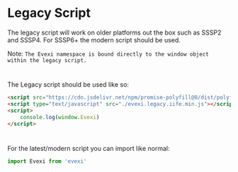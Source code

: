 # Legacy Script

The legacy script will work on older platforms out the box such as SSSP2 and SSSP4. For SSSP6+ the modern script should be used.

Note: `The Evexi namespace is bound directly to the window object within the legacy script.`

#

The Legacy script should be used like so:
```html
<script src="https://cdn.jsdelivr.net/npm/promise-polyfill@8/dist/polyfill.min.js"></script>
<script type="text/javascript" src="./evexi.legacy.iife.min.js"></script>
<script>
    console.log(window.Evexi)
</script>
```

#

For the latest/modern script you can import like normal:
````typescript
import Evexi from 'evexi'
````